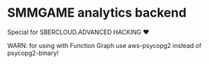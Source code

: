 # SMMGAME analytics backend

Special for SBERCLOUD.ADVANCED HACKING ❤️


WARN: for using with Function Graph use aws-psycopg2 instead of psycopg2-binary!
